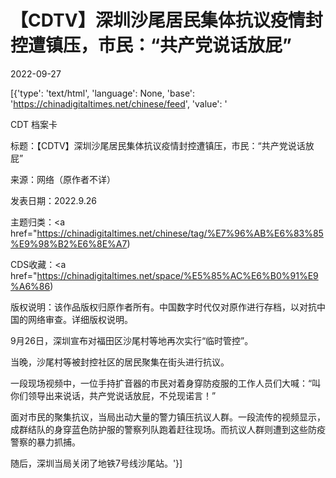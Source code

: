 # 【CDTV】深圳沙尾居民集体抗议疫情封控遭镇压，市民：“共产党说话放屁”

2022-09-27

[{'type': 'text/html', 'language': None, 'base': 'https://chinadigitaltimes.net/chinese/feed', 'value': '

CDT 档案卡

标题：【CDTV】深圳沙尾居民集体抗议疫情封控遭镇压，市民：“共产党说话放屁”

来源：网络（原作者不详）

发表日期：2022.9.26

主题归类：<a href="https://chinadigitaltimes.net/chinese/tag/%E7%96%AB%E6%83%85%E9%98%B2%E6%8E%A7)

CDS收藏：<a href="https://chinadigitaltimes.net/space/%E5%85%AC%E6%B0%91%E9%A6%86)

版权说明：该作品版权归原作者所有。中国数字时代仅对原作进行存档，以对抗中国的网络审查。详细版权说明。







9月26日，深圳宣布对福田区沙尾村等地再次实行“临时管控”。

当晚，沙尾村等被封控社区的居民聚集在街头进行抗议。

一段现场视频中，一位手持扩音器的市民对着身穿防疫服的工作人员们大喊：“叫你们领导出来说话，共产党说话放屁，不兑现诺言！”

面对市民的聚集抗议，当局出动大量的警力镇压抗议人群。一段流传的视频显示，成群结队的身穿蓝色防护服的警察列队跑着赶往现场。而抗议人群则遭到这些防疫警察的暴力抓捕。

随后，深圳当局关闭了地铁7号线沙尾站。'}]